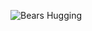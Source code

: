 ![Bears Hugging](https://www.thesun.co.uk/wp-content/uploads/2017/03/nintchdbpict000311855734.jpg?w=620)
